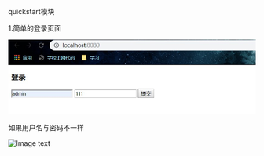 quickstart模块

1.简单的登录页面

![Image text](https://github.com/xiaotaoqi47/java-web-dev/blob/master/quickstart/4.jpg)

如果用户名与密码不一样

![Image text]()


